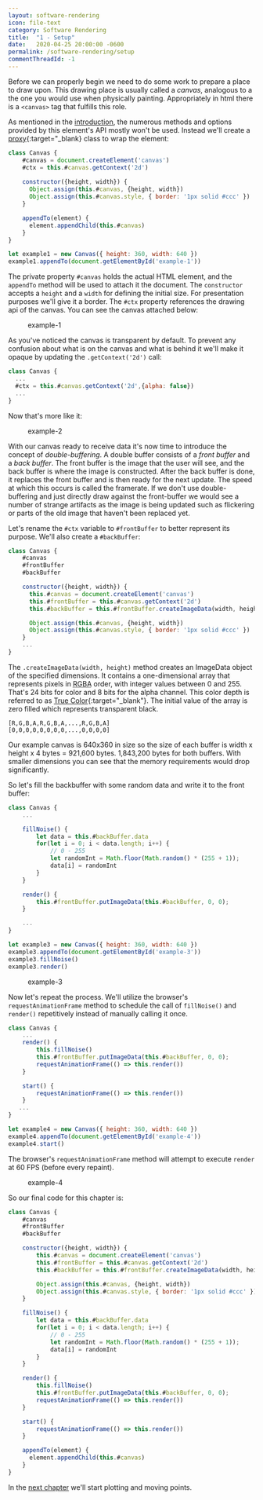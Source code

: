 ```yaml
---
layout: software-rendering
icon: file-text
category: Software Rendering
title:  "1 - Setup"
date:   2020-04-25 20:00:00 -0600
permalink: /software-rendering/setup
commentThreadId: -1
---
```


Before we can properly begin we need to do some work to prepare a place to draw upon. This drawing place is usually called a *canvas*, analogous
to a the one you would use when physically painting. Appropriately in html there is a `<canvas>` tag that fulfills this role.

As mentioned in the [introduction](/graphics-tutorial/intro), the numerous methods and options provided by this element's API mostly won't be used.
Instead we'll create a [proxy](https://en.wikipedia.org/wiki/Proxy_pattern){:target="_blank} class to wrap the element:

```js
class Canvas {
    #canvas = document.createElement('canvas')
    #ctx = this.#canvas.getContext('2d')
  
    constructor({height, width}) {
      Object.assign(this.#canvas, {height, width})
      Object.assign(this.#canvas.style, { border: '1px solid #ccc' })
    }

    appendTo(element) {
      element.appendChild(this.#canvas)
    }
}

let example1 = new Canvas({ height: 360, width: 640 })
example1.appendTo(document.getElementById('example-1'))
```

The private property `#canvas` holds the actual HTML element, and the `appendTo` method will be used to attach it the document.
The `constructor` accepts a `height` and a `width` for defining the initial size. For presentation purposes we'll give it a border.
The `#ctx` property references the drawing api of the canvas. You can see the canvas attached below:

<figure id='example-1'>
    <figcaption>example-1</figcaption>
</figure>

<script type="module" src="/scripts/software-rendering/example-1.js"></script>

As you've noticed the canvas is transparent by default. To prevent any confusion about what is on the
canvas and what is behind it we'll make it opaque by updating the `.getContext('2d')` call:

```js
class Canvas {
  ...
  #ctx = this.#canvas.getContext('2d',{alpha: false})
  ...
}
```

Now that's more like it:

<figure id='example-2'>
    <figcaption>example-2</figcaption>
</figure>

<script type="module" src="/scripts/software-rendering/example-2.js"></script>

With our canvas ready to receive data it's now time to introduce the concept of _double-buffering_. A double buffer
consists of a _front buffer_ and a _back buffer_. The front buffer is the image that the user will see, and the back buffer is
where the image is constructed. After the back buffer is done, it replaces the front buffer and is then ready for the next update.
The speed at which this occurs is called the framerate. If we don't use double-buffering and just directly draw against the front-buffer
we would see a number of strange artifacts as the image is being updated such as flickering or parts of the old image that haven't been
replaced yet.

Let's rename the `#ctx` variable to `#frontBuffer` to better represent its purpose. We'll also create a `#backBuffer`:

```js
class Canvas {
    #canvas
    #frontBuffer
    #backBuffer

    constructor({height, width}) {
      this.#canvas = document.createElement('canvas')  
      this.#frontBuffer = this.#canvas.getContext('2d')
      this.#backBuffer = this.#frontBuffer.createImageData(width, height);

      Object.assign(this.#canvas, {height, width})
      Object.assign(this.#canvas.style, { border: '1px solid #ccc' })
    }
    ...
}
```

The `.createImageData(width, height)` method creates an ImageData object of the specified dimensions. It contains
a one-dimensional array that represents pixels in <abbr title="Red Green Blue Alpha">RGBA</abbr> order,
with integer values between 0 and 255. That's 24 bits for color
and 8 bits for the alpha channel. This color depth is referred to as [True Color](https://en.wikipedia.org/wiki/Color_depth#True_color_(24-bit)){:target="_blank"}.
The initial value of the array is zero filled which represents transparent black.

```text
[R,G,B,A,R,G,B,A,...,R,G,B,A]
[0,0,0,0,0,0,0,0,...,0,0,0,0]
```

Our example canvas is 640x360 in size so the size of each buffer is width x height x 4 bytes = 921,600 bytes.
1,843,200 bytes for both buffers. With smaller dimensions you can see that the memory requirements would drop
significantly.

So let's fill the backbuffer with some random data and write it to the front buffer:

```js
class Canvas {
    ...

    fillNoise() {
        let data = this.#backBuffer.data
        for(let i = 0; i < data.length; i++) {
            // 0 - 255
            let randomInt = Math.floor(Math.random() * (255 + 1));
            data[i] = randomInt
        }
    }

    render() {
        this.#frontBuffer.putImageData(this.#backBuffer, 0, 0);
    }

    ...
}

let example3 = new Canvas({ height: 360, width: 640 })
example3.appendTo(document.getElementById('example-3'))
example3.fillNoise()
example3.render()
```

<figure id='example-3'>
    <figcaption>example-3</figcaption>
</figure>

<script type="module" src="/scripts/software-rendering/example-3.js"></script>

Now let's repeat the process. We'll utilize the browser's `requestAnimationFrame` method to schedule the
call of `fillNoise()` and `render()` repetitively instead of manually calling it once.

```js
class Canvas {
    ...
    render() {
        this.fillNoise()
        this.#frontBuffer.putImageData(this.#backBuffer, 0, 0);
        requestAnimationFrame(() => this.render())
    }

    start() {
        requestAnimationFrame(() => this.render())
    }
   ...
}

let example4 = new Canvas({ height: 360, width: 640 })
example4.appendTo(document.getElementById('example-4'))
example4.start()
```

The browser's `requestAnimationFrame` method will attempt to execute `render` at 60 FPS (before every repaint).

<figure id='example-4'>
    <figcaption>example-4</figcaption>
</figure>

<script type="module" src="/scripts/software-rendering/example-4.js"></script>

So our final code for this chapter is:

```js
class Canvas {
    #canvas
    #frontBuffer
    #backBuffer

    constructor({height, width}) {
        this.#canvas = document.createElement('canvas')  
        this.#frontBuffer = this.#canvas.getContext('2d')
        this.#backBuffer = this.#frontBuffer.createImageData(width, height);

        Object.assign(this.#canvas, {height, width})
        Object.assign(this.#canvas.style, { border: '1px solid #ccc' })
    }

    fillNoise() {
        let data = this.#backBuffer.data
        for(let i = 0; i < data.length; i++) {
            // 0 - 255
            let randomInt = Math.floor(Math.random() * (255 + 1));
            data[i] = randomInt
        }
    }

    render() {
        this.fillNoise()
        this.#frontBuffer.putImageData(this.#backBuffer, 0, 0);
        requestAnimationFrame(() => this.render())
    }

    start() {
        requestAnimationFrame(() => this.render())
    }

    appendTo(element) {
      element.appendChild(this.#canvas)
    }
}
```

In the [next chapter](/software-rendering/plotting-points) we'll start plotting and moving points.
